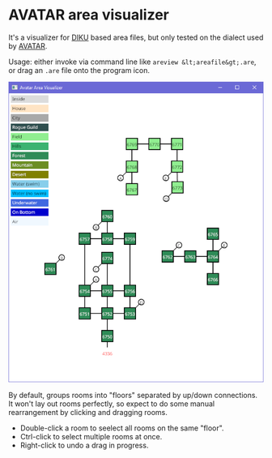 # AVATAR area visualizer

It's a visualizer for [DIKU](https://dikumud.com/) based area files, but only tested on the dialect used by [AVATAR](https://www.outland.org).

Usage: either invoke via command line like `areview &lt;areafile&gt;.are`, or drag an `.are` file onto the program icon.

![Screenshot of the program's graphical window, in Windows, showing four groups of squares arranged in a grid and connected to each other by lines. In the corner there's a legend showing which colors correspond to which terrain types.](/avatar-mapper.png)

By default, groups rooms into "floors" separated by up/down connections. It won't lay out rooms perfectly, so expect to do some manual rearrangement by clicking and dragging rooms.

* Double-click a room to seelect all rooms on the same "floor".
* Ctrl-click to select multiple rooms at once.
* Right-click to undo a drag in progress.
